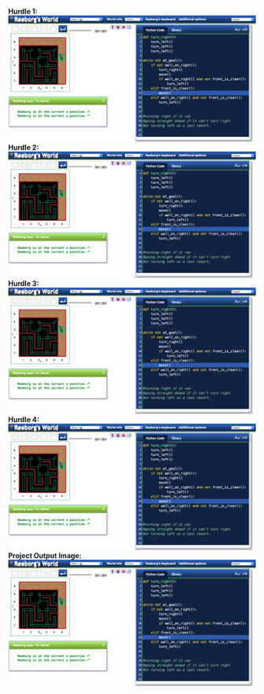**Hurdle 1:**
![This is an image](https://github.com/maryambiibii/100DaysOfCode/blob/main/Day6/Img/Project_Output.png)
**Hurdle 2:**
![This is an image](https://github.com/maryambiibii/100DaysOfCode/blob/main/Day6/Img/Project_Output.png)
**Hurdle 3:**
![This is an image](https://github.com/maryambiibii/100DaysOfCode/blob/main/Day6/Img/Project_Output.png)
**Hurdle 4:**
![This is an image](https://github.com/maryambiibii/100DaysOfCode/blob/main/Day6/Img/Project_Output.png)
**Project Output Image:**
![This is an image](https://github.com/maryambiibii/100DaysOfCode/blob/main/Day6/Img/Project_Output.png)
